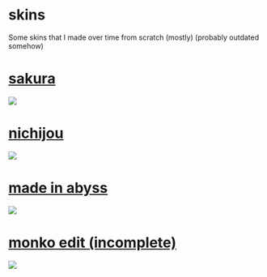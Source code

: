 # skins
Some skins that I made over time from scratch (mostly) (probably outdated somehow)

# [sakura](https://drive.google.com/file/d/1BPY7vLfKXHtWaw4gCJ-ciujcsf_dE0vF/view?usp=sharing)
![](https://i.imgur.com/9DNpPLl.png)

# [nichijou](https://doggo.s-ul.eu/JVi7mfji)
![](https://puu.sh/GFr8q/77dc2fadcc.png)


# [made in abyss](https://www.reddit.com/r/OsuSkins/comments/hoak7j/std_only_made_in_abyss_hdsd_169/)
![](https://i.imgur.com/DAvpqfX.png)

# [monko edit (incomplete)](https://doggo.s-ul.eu/Bpkp9b7X)
![](https://puu.sh/GFriP/da296c5ec4.png)
